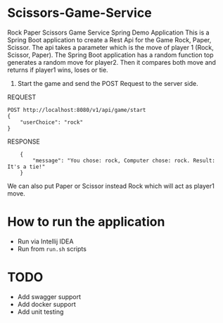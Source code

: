 # Scissors-Game-Service
Rock  Paper Scissors Game Service Spring Demo Application
This is a Spring Boot application to create a Rest Api for the Game Rock, Paper, Scissor. 
The api takes a parameter which is the move of player 1 (Rock, Scissor, Paper). 
The Spring Boot application has a random function top generates a random move for player2. 
Then it compares both move and returns if player1 wins, loses or tie.

1. Start the game and send the POST Request to the server side.

REQUEST

```
POST http://localhost:8080/v1/api/game/start
{
    "userChoice": "rock"
}
```

RESPONSE
```
    {
        "message": "You chose: rock, Computer chose: rock. Result: It's a tie!"
    }
```

We can also put Paper or Scissor instead Rock which will act as player1 move.


# How to run the application
- Run via Intellij IDEA
- Run from `run.sh` scripts

# TODO
- Add swagger support
- Add docker support
- Add unit testing
